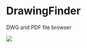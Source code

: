 # DrawingFinder
DWG and PDF file browser

<img src="https://cloud.githubusercontent.com/assets/12112938/8582898/710328ba-257e-11e5-8fab-f8ef0e77f77b.JPG">
